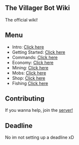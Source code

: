## The Villager Bot Wiki
The official wiki!

## Menu

- Intro: [Click here](./1-intro.md)
- Getting Started: [Click here](./2-getting-started.md)
- Commands: [Click here](./3-commands.md)
- Economy: [Click here](./4-economy.md)
- Mining: [Click here](./5-mining.md)
- Mobs: [Click here](./6-mobs.md)
- Shop: [Click here](./7-shop.md)
- Fishing [Click here](./8-fish.md)

## Contributing
If you wanna help, join the [server!](https://discord.gg/XwgJ69uHQY)

## Deadline
No im not setting up a deadline xD
